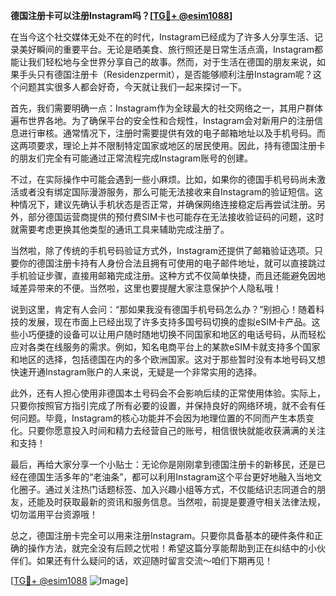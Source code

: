 **德国注册卡可以注册Instagram吗？[[TG💪+ @esim1088](https://t.me/s/esim1088)]**

在当今这个社交媒体无处不在的时代，Instagram已经成为了许多人分享生活、记录美好瞬间的重要平台。无论是晒美食、旅行照还是日常生活点滴，Instagram都能让我们轻松地与全世界分享自己的故事。然而，对于生活在德国的朋友来说，如果手头只有德国注册卡（Residenzpermit），是否能够顺利注册Instagram呢？这个问题其实很多人都会好奇，今天就让我们一起来探讨一下。

首先，我们需要明确一点：Instagram作为全球最大的社交网络之一，其用户群体遍布世界各地。为了确保平台的安全性和合规性，Instagram会对新用户的注册信息进行审核。通常情况下，注册时需要提供有效的电子邮箱地址以及手机号码。而这两项要求，理论上并不限制特定国家或地区的居民使用。因此，持有德国注册卡的朋友们完全有可能通过正常流程完成Instagram账号的创建。

不过，在实际操作中可能会遇到一些小麻烦。比如，如果你的德国手机号码尚未激活或者没有绑定国际漫游服务，那么可能无法接收来自Instagram的验证短信。这种情况下，建议先确认手机状态是否正常，并确保网络连接稳定后再尝试注册。另外，部分德国运营商提供的预付费SIM卡也可能存在无法接收验证码的问题，这时就需要考虑更换其他类型的通讯工具来辅助完成注册了。

当然啦，除了传统的手机号码验证方式外，Instagram还提供了邮箱验证选项。只要你的德国注册卡持有人身份合法且拥有可使用的电子邮件地址，就可以直接跳过手机验证步骤，直接用邮箱完成注册。这种方式不仅简单快捷，而且还能避免因地域差异带来的不便。当然啦，这里也要提醒大家注意保护个人隐私哦！

说到这里，肯定有人会问：“那如果我没有德国手机号码怎么办？”别担心！随着科技的发展，现在市面上已经出现了许多支持多国号码切换的虚拟eSIM卡产品。这些小巧便捷的设备可以让用户随时随地切换不同国家和地区的电话号码，从而轻松应对各类在线服务的需求。例如，知名电商平台上的某款eSIM卡就支持多个国家和地区的选择，包括德国在内的多个欧洲国家。这对于那些暂时没有本地号码又想快速开通Instagram账户的人来说，无疑是一个非常实用的选择。

此外，还有人担心使用非德国本土号码会不会影响后续的正常使用体验。实际上，只要你按照官方指引完成了所有必要的设置，并保持良好的网络环境，就不会有任何问题。毕竟，Instagram的核心功能并不会因为地理位置的不同而产生本质变化。只要你愿意投入时间和精力去经营自己的账号，相信很快就能收获满满的关注和支持！

最后，再给大家分享一个小贴士：无论你是刚刚拿到德国注册卡的新移民，还是已经在德国生活多年的“老油条”，都可以利用Instagram这个平台更好地融入当地文化圈子。通过关注热门话题标签、加入兴趣小组等方式，不仅能结识志同道合的朋友，还能及时获取最新的资讯和服务信息。当然啦，前提是要遵守相关法律法规，切勿滥用平台资源哦！

总之，德国注册卡完全可以用来注册Instagram。只要你具备基本的硬件条件和正确的操作方法，就完全没有后顾之忧啦！希望这篇分享能帮助到正在纠结中的小伙伴们。如果还有什么疑问的话，欢迎随时留言交流～咱们下期再见！

[[TG💪+ @esim1088](https://t.me/s/esim1088) ![Image](https://i.postimg.cc/4NQfJmqS/Snipaste-2025-05-13-00-14-12.png)]
